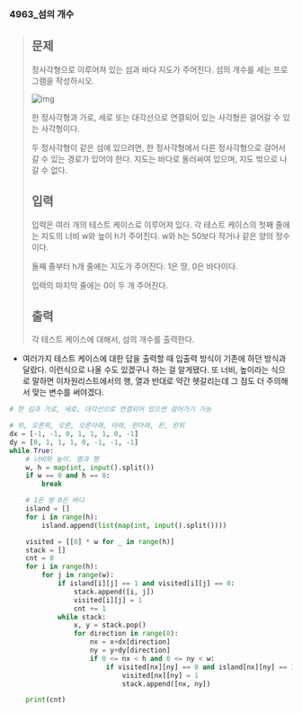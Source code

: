 ### 4963_섬의 개수

> ## 문제
>
> 정사각형으로 이루어져 있는 섬과 바다 지도가 주어진다. 섬의 개수를 세는 프로그램을 작성하시오.
>
> ![img](https://www.acmicpc.net/upload/images/island.png)
>
> 한 정사각형과 가로, 세로 또는 대각선으로 연결되어 있는 사각형은 걸어갈 수 있는 사각형이다. 
>
> 두 정사각형이 같은 섬에 있으려면, 한 정사각형에서 다른 정사각형으로 걸어서 갈 수 있는 경로가 있어야 한다. 지도는 바다로 둘러싸여 있으며, 지도 밖으로 나갈 수 없다.
>
> ## 입력
>
> 입력은 여러 개의 테스트 케이스로 이루어져 있다. 각 테스트 케이스의 첫째 줄에는 지도의 너비 w와 높이 h가 주어진다. w와 h는 50보다 작거나 같은 양의 정수이다.
>
> 둘째 줄부터 h개 줄에는 지도가 주어진다. 1은 땅, 0은 바다이다.
>
> 입력의 마지막 줄에는 0이 두 개 주어진다.
>
> ## 출력
>
> 각 테스트 케이스에 대해서, 섬의 개수를 출력한다.



- 여러가지 테스트 케이스에 대한 답을 출력할 때 입출력 방식이 기존에 하던 방식과 달랐다. 이런식으로 나올 수도 있겠구나 하는 걸 알게됐다. 또 너비, 높이라는 식으로 말하면 이차원리스트에서의 행, 열과 반대로 약간 헷갈리는데 그 점도 더 주의해서 맞는 변수를 써야겠다.

```python
# 한 섬과 가로, 세로, 대각선으로 연결되어 있으면 걸어가기 가능

# 위, 오른위, 오른, 오른아래, 아래, 왼아래, 왼, 왼위
dx = [-1, -1, 0, 1, 1, 1, 0, -1]
dy = [0, 1, 1, 1, 0, -1, -1, -1]
while True:
    # 너비와 높이. 열과 행
    w, h = map(int, input().split())
    if w == 0 and h == 0:
        break

    # 1은 땅 0은 바다
    island = []
    for i in range(h):
        island.append(list(map(int, input().split())))

    visited = [[0] * w for _ in range(h)]
    stack = []
    cnt = 0
    for i in range(h):
        for j in range(w):
            if island[i][j] == 1 and visited[i][j] == 0:
                stack.append([i, j])
                visited[i][j] = 1
                cnt += 1
            while stack:
                x, y = stack.pop()
                for direction in range(8):
                    nx = x+dx[direction]
                    ny = y+dy[direction]
                    if 0 <= nx < h and 0 <= ny < w:
                        if visited[nx][ny] == 0 and island[nx][ny] == 1:
                            visited[nx][ny] = 1
                            stack.append([nx, ny])

    print(cnt)
```

